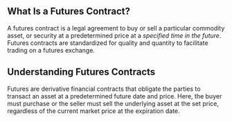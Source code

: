 ## What Is a Futures Contract?

A futures contract is a legal agreement to buy or sell a particular commodity asset, or security at a predetermined price at a _specified time in the future_. Futures contracts are standardized for quality and quantity to facilitate trading on a futures exchange.

## Understanding Futures Contracts

Futures are derivative financial contracts that obligate the parties to transact an asset at a predetermined future date and price. Here, the buyer must purchase or the seller must sell the underlying asset at the set price, regardless of the current market price at the expiration date.
